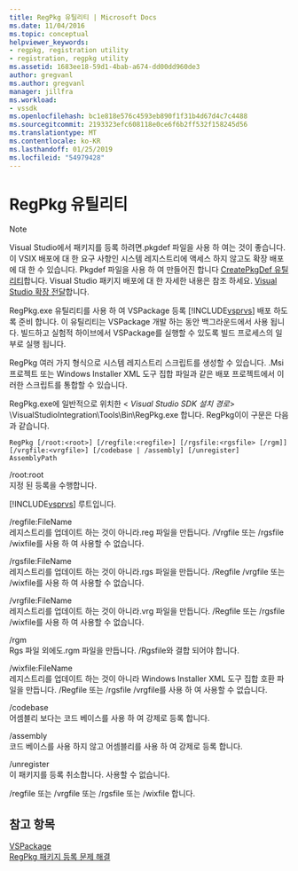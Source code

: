 ```yaml
---
title: RegPkg 유틸리티 | Microsoft Docs
ms.date: 11/04/2016
ms.topic: conceptual
helpviewer_keywords:
- regpkg, registration utility
- registration, regpkg utility
ms.assetid: 1683ee18-59d1-4bab-a674-dd00dd960de3
author: gregvanl
ms.author: gregvanl
manager: jillfra
ms.workload:
- vssdk
ms.openlocfilehash: bc1e818e576c4593eb890f1f31b4d67d4c7c4488
ms.sourcegitcommit: 2193323efc608118e0ce6f6b2ff532f158245d56
ms.translationtype: MT
ms.contentlocale: ko-KR
ms.lasthandoff: 01/25/2019
ms.locfileid: "54979428"
---
```

# <a name="regpkg-utility"></a>RegPkg 유틸리티
> [!NOTE]
>  Visual Studio에서 패키지를 등록 하려면.pkgdef 파일을 사용 하 여는 것이 좋습니다. 이 VSIX 배포에 대 한 요구 사항인 시스템 레지스트리에 액세스 하지 않고도 확장 배포에 대 한 수 있습니다. Pkgdef 파일을 사용 하 여 만들어진 합니다 [CreatePkgDef 유틸리티](../../extensibility/internals/createpkgdef-utility.md)합니다. Visual Studio 패키지 배포에 대 한 자세한 내용은 참조 하세요. [Visual Studio 확장 전달](../../extensibility/shipping-visual-studio-extensions.md)합니다.  
  
 RegPkg.exe 유틸리티를 사용 하 여 VSPackage 등록 [!INCLUDE[vsprvs](../../code-quality/includes/vsprvs_md.md)] 배포 하도록 준비 합니다. 이 유틸리티는 VSPackage 개발 하는 동안 백그라운드에서 사용 됩니다. 빌드하고 실험적 하이브에서 VSPackage를 실행할 수 있도록 빌드 프로세스의 일부로 실행 됩니다.  
  
 RegPkg 여러 가지 형식으로 시스템 레지스트리 스크립트를 생성할 수 있습니다. .Msi 프로젝트 또는 Windows Installer XML 도구 집합 파일과 같은 배포 프로젝트에서 이러한 스크립트를 통합할 수 있습니다.  
  
 RegPkg.exe에 일반적으로 위치한 \< *Visual Studio SDK 설치 경로*> \VisualStudioIntegration\Tools\Bin\RegPkg.exe 합니다. RegPkg이이 구문은 다음과 같습니다.  
  
```  
RegPkg [/root:<root>] [/regfile:<regfile>] [/rgsfile:<rgsfile> [/rgm]] [/vrgfile:<vrgfile>] [/codebase | /assembly] [/unregister] AssemblyPath  
```  
  
 /root:root  
 지정 된 등록을 수행합니다.  
  
 [!INCLUDE[vsprvs](../../code-quality/includes/vsprvs_md.md)] 루트입니다.  
  
 /regfile:FileName  
 레지스트리를 업데이트 하는 것이 아니라.reg 파일을 만듭니다.  /Vrgfile 또는 /rgsfile /wixfile를 사용 하 여 사용할 수 없습니다.  
  
 /rgsfile:FileName  
 레지스트리를 업데이트 하는 것이 아니라.rgs 파일을 만듭니다.  /Regfile /vrgfile 또는 /wixfile를 사용 하 여 사용할 수 없습니다.  
  
 /vrgfile:FileName  
 레지스트리를 업데이트 하는 것이 아니라.vrg 파일을 만듭니다.  /Regfile 또는 /rgsfile /wixfile를 사용 하 여 사용할 수 없습니다.  
  
 /rgm  
 Rgs 파일 외에도.rgm 파일을 만듭니다.  /Rgsfile와 결합 되어야 합니다.  
  
 /wixfile:FileName  
 레지스트리를 업데이트 하는 것이 아니라 Windows Installer XML 도구 집합 호환 파일을 만듭니다.  /Regfile 또는 /rgsfile /vrgfile를 사용 하 여 사용할 수 없습니다.  
  
 /codebase  
 어셈블리 보다는 코드 베이스를 사용 하 여 강제로 등록 합니다.  
  
 /assembly  
 코드 베이스를 사용 하지 않고 어셈블리를 사용 하 여 강제로 등록 합니다.  
  
 /unregister  
 이 패키지를 등록 취소합니다.  사용할 수 없습니다.  
  
 /regfile 또는 /vrgfile 또는 /rgsfile 또는 /wixfile 합니다.  
  
## <a name="see-also"></a>참고 항목  
 [VSPackage](../../extensibility/internals/vspackages.md)  
 [RegPkg 패키지 등록 문제 해결](../../extensibility/internals/troubleshooting-regpkg-package-registration.md)